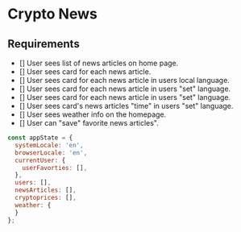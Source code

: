 # Crypto News

## Requirements

- [] User sees list of news articles on home page.
- [] User sees card for each news article.
- [] User sees card for each news article in users local language.
- [] User sees card for each news article in users "set" language.
- [] User sees card for each news article in users "set" language.
- [] User sees card's news articles "time" in users "set" language.
- [] User sees weather info on the homepage.
- [] User can "save" favorite news articles".

```js
const appState = {
  systemLocale: 'en',
  browserLocale: 'en',
  currentUser: {
    userFavorties: [],
  },
  users: [],
  newsArticles: [],
  cryptoprices: [],
  weather: {
  }
};
```
